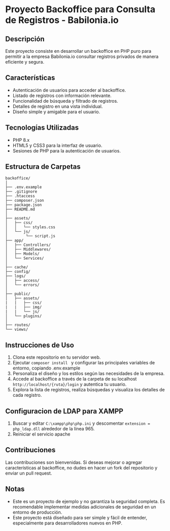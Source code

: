 # Proyecto Backoffice para Consulta de Registros - Babilonia.io

## Descripción
Este proyecto consiste en desarrollar un backoffice en PHP puro para permitir a la empresa Babilonia.io consultar registros privados de manera eficiente y segura.

## Características
- Autenticación de usuarios para acceder al backoffice.
- Listado de registros con información relevante.
- Funcionalidad de búsqueda y filtrado de registros.
- Detalles de registro en una vista individual.
- Diseño simple y amigable para el usuario.

## Tecnologías Utilizadas
- PHP 8.x
- HTML5 y CSS3 para la interfaz de usuario.
- Sesiones de PHP para la autenticación de usuarios.

## Estructura de Carpetas

``` 
backoffice/
│
├── .env.example
├── .gitignore
├── .htaccess
├── composer.json
├── package.json
├── README.md
│
├── assets/
│   ├── css/
│   │   └── styles.css
│   └── js/
│        └── script.js
├── app/
│   ├── Controllers/
│   ├── Middlewares/
│   ├── Models/
│   └── Services/        
│
├── cache/
├── config/
├── logs/
│   ├── access/
│   └── errors/   
│  
├── public/
│   ├── assets/
|   |   ├── css/
|   |   ├── img/
|   |   └── js/
│   └── plugins/
│
├── routes/
└── views/

```

## Instrucciones de Uso
1. Clona este repositorio en tu servidor web.
2. Ejecutar  ```composer install ``` y configurar las principales variables de entorno, copiando .env.example
3. Personaliza el diseño y los estilos según las necesidades de la empresa.
4. Accede al backoffice a través de la carpeta de su localhost ``` http://localhost/{ruta}/login ```  y autentica tu usuario.
5. Explora la lista de registros, realiza búsquedas y visualiza los detalles de cada registro.

## Configuracion de LDAP para XAMPP

1. Buscar y editar ```C:\xampp\php\php.ini``` y descomentar ```extension = php_ldap.dll``` alrededor de la línea 965.
2. Reiniciar el servicio apache

## Contribuciones
Las contribuciones son bienvenidas. Si deseas mejorar o agregar características al backoffice, no dudes en hacer un fork del repositorio y enviar un pull request.

## Notas
- Este es un proyecto de ejemplo y no garantiza la seguridad completa. Es recomendable implementar medidas adicionales de seguridad en un entorno de producción.
- Este proyecto está diseñado para ser simple y fácil de entender, especialmente para desarrolladores nuevos en PHP.

